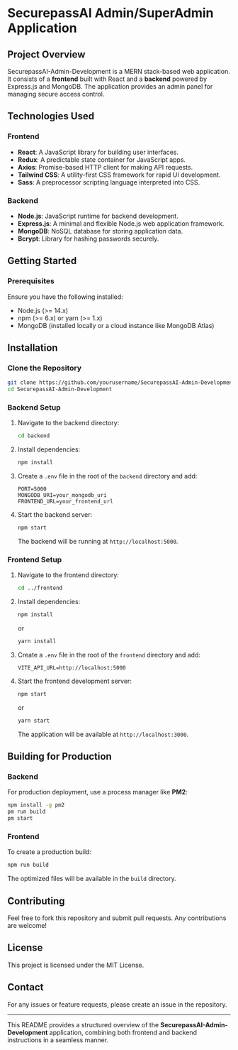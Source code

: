 # SecurepassAI Admin/SuperAdmin Application 

## Project Overview

SecurepassAI-Admin-Development is a MERN stack-based web application. It consists of a **frontend** built with React and a **backend** powered by Express.js and MongoDB. The application provides an admin panel for managing secure access control.

## Technologies Used

### Frontend
- **React**: A JavaScript library for building user interfaces.
- **Redux**: A predictable state container for JavaScript apps.
- **Axios**: Promise-based HTTP client for making API requests.
- **Tailwind CSS**: A utility-first CSS framework for rapid UI development.
- **Sass**: A preprocessor scripting language interpreted into CSS.

### Backend
- **Node.js**: JavaScript runtime for backend development.
- **Express.js**: A minimal and flexible Node.js web application framework.
- **MongoDB**: NoSQL database for storing application data.
- **Bcrypt**: Library for hashing passwords securely.

## Getting Started

### Prerequisites
Ensure you have the following installed:
- Node.js (>= 14.x)
- npm (>= 6.x) or yarn (>= 1.x)
- MongoDB (installed locally or a cloud instance like MongoDB Atlas)

## Installation

### Clone the Repository
```sh
git clone https://github.com/yourusername/SecurepassAI-Admin-Development.git
cd SecurepassAI-Admin-Development
```

### Backend Setup
1. Navigate to the backend directory:
   ```sh
   cd backend
   ```
2. Install dependencies:
   ```sh
   npm install
   ```
3. Create a `.env` file in the root of the `backend` directory and add:
   ```env
   PORT=5000
   MONGODB_URI=your_mongodb_uri
   FRONTEND_URL=your_frontend_url
   ```
4. Start the backend server:
   ```sh
   npm start
   ```
   The backend will be running at `http://localhost:5000`.

### Frontend Setup
1. Navigate to the frontend directory:
   ```sh
   cd ../frontend
   ```
2. Install dependencies:
   ```sh
   npm install
   ```
   or
   ```sh
   yarn install
   ```
3. Create a `.env` file in the root of the `frontend` directory and add:
   ```env
   VITE_API_URL=http://localhost:5000
   ```
4. Start the frontend development server:
   ```sh
   npm start
   ```
   or
   ```sh
   yarn start
   ```
   The application will be available at `http://localhost:3000`.

## Building for Production

### Backend
For production deployment, use a process manager like **PM2**:
```sh
npm install -g pm2
pm run build
pm start
```

### Frontend
To create a production build:
```sh
npm run build
```
The optimized files will be available in the `build` directory.

## Contributing
Feel free to fork this repository and submit pull requests. Any contributions are welcome!

## License
This project is licensed under the MIT License.

## Contact
For any issues or feature requests, please create an issue in the repository.

---

This README provides a structured overview of the **SecurepassAI-Admin-Development** application, combining both frontend and backend instructions in a seamless manner.

